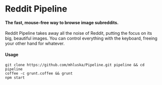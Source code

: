 Reddit Pipeline
===============

#### The fast, mouse-free way to browse image subreddits. ####

Reddit Pipeline takes away all the noise of Reddit, putting the focus on its 
big, beautiful images. You can control everything with the keyboard, freeing 
your other hand for whatever.

#### Usage ####
    git clone https://github.com/mhluska/Pipeline.git pipeline && cd pipeline
    coffee -c grunt.coffee && grunt
    npm start
